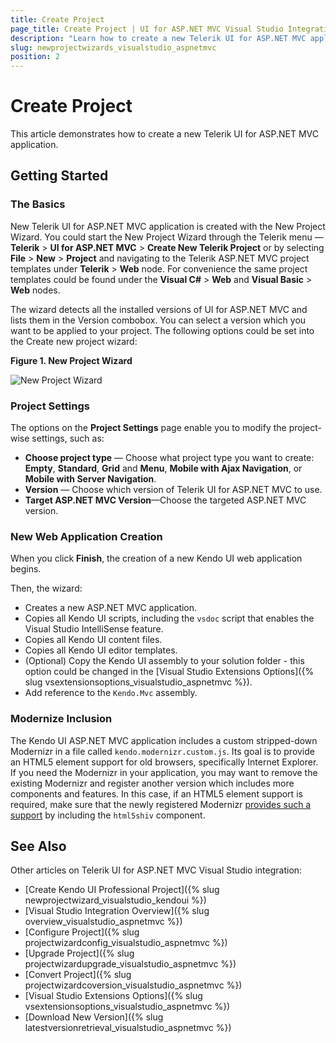 ```yaml
---
title: Create Project
page_title: Create Project | UI for ASP.NET MVC Visual Studio Integration
description: "Learn how to create a new Telerik UI for ASP.NET MVC application."
slug: newprojectwizards_visualstudio_aspnetmvc
position: 2
---
```


# Create Project

This article demonstrates how to create a new Telerik UI for ASP.NET MVC application.

## Getting Started

### The Basics

New Telerik UI for ASP.NET MVC application is created with the New Project Wizard. You could start the New Project Wizard through the Telerik menu &mdash; **Telerik** > **UI for ASP.NET MVC** > **Create New Telerik Project** or by selecting **File** > **New** > **Project** and navigating to the Telerik ASP.NET MVC project templates under **Telerik** > **Web** node. For convenience the same project templates could be found under the **Visual C#** > **Web** and **Visual Basic** > **Web** nodes.

The wizard detects all the installed versions of UI for ASP.NET MVC and lists them in the Version combobox. You can select a version which you want to be applied to your project. The following options could be set into the Create new project wizard:

**Figure 1. New Project Wizard**

![New Project Wizard](/aspnet-mvc/vs-integration/images/new_project.png)

### Project Settings

The options on the **Project Settings** page enable you to modify the project-wise settings, such as:

* **Choose project type** &mdash; Choose what project type you want to create: **Empty**, **Standard**, **Grid** and **Menu**, **Mobile with Ajax Navigation**, or **Mobile with Server Navigation**.
* **Version** &mdash; Choose which version of Telerik UI for ASP.NET MVC to use.
* **Target ASP.NET MVC Version**&mdash;Choose the targeted ASP.NET MVC version.

### New Web Application Creation

When you click **Finish**, the creation of a new Kendo UI web application begins.

Then, the wizard:

* Creates a new ASP.NET MVC application.
* Copies all Kendo UI scripts, including the `vsdoc` script that enables the Visual Studio IntelliSense feature.
* Copies all Kendo UI content files.
* Copies all Kendo UI editor templates.
* (Optional) Copy the Kendo UI assembly to your solution folder - this option could be changed in the [Visual Studio Extensions Options]({% slug vsextensionsoptions_visualstudio_aspnetmvc %}).
* Add reference to the `Kendo.Mvc` assembly.

### Modernize Inclusion

The Kendo UI ASP.NET MVC application includes a custom stripped-down Modernizr in a file called `kendo.modernizr.custom.js`. Its goal is to provide an HTML5 element support for old browsers, specifically Internet Explorer. If you need the Modernizr in your application, you may want to remove the existing Modernizr and register another version which includes more components and features. In this case, if an HTML5 element support is required, make sure that the newly registered Modernizr [provides such a support](http://modernizr.com/docs/#html5inie) by including the `html5shiv` component.

## See Also

Other articles on Telerik UI for ASP.NET MVC Visual Studio integration:

* [Create Kendo UI Professional Project]({% slug newprojectwizard_visualstudio_kendoui %})
* [Visual Studio Integration Overview]({% slug overview_visualstudio_aspnetmvc %})
* [Configure Project]({% slug projectwizardconfig_visualstudio_aspnetmvc %})
* [Upgrade Project]({% slug projectwizardupgrade_visualstudio_aspnetmvc %})
* [Convert Project]({% slug projectwizardcoversion_visualstudio_aspnetmvc %})
* [Visual Studio Extensions Options]({% slug vsextensionsoptions_visualstudio_aspnetmvc %})
* [Download New Version]({% slug latestversionretrieval_visualstudio_aspnetmvc %})
